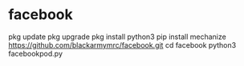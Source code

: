 # facebook
pkg update 
pkg upgrade 
pkg install python3
pip install mechanize
https://github.com/blackarmymrc/facebook.git
cd facebook
python3 facebookpod.py
